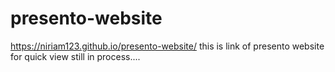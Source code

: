 # presento-website
https://niriam123.github.io/presento-website/
this is link of presento website for quick view
still in process....
